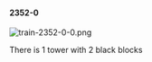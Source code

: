 #### 2352-0
![train-2352-0-0.png](https://github.com/lil-lab/nlvr/raw/master/nlvr/train/images/7/train-2352-0-0.png "train-2352-0-0.png")

There is 1 tower with 2 black blocks